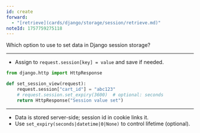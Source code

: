 ```yaml
---
id: create
forward:
  - "[retrieve](cards/django/storage/session/retrieve.md)"
noteId: 1757759275118
---
```


Which option to use to set data in Django session storage?

---

- Assign to `request.session[key] = value` and save if needed.

```python
from django.http import HttpResponse

def set_session_view(request):
    request.session["cart_id"] = "abc123"
    # request.session.set_expiry(3600)  # optional: seconds
    return HttpResponse("Session value set")
```

---

- Data is stored server-side; session id in cookie links it.
- Use `set_expiry(seconds|datetime|0|None)` to control lifetime (optional).

